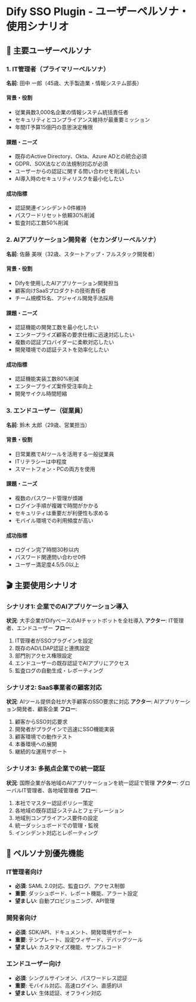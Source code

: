 # Dify SSO Plugin - ユーザーペルソナ・使用シナリオ

## 👥 主要ユーザーペルソナ

### 1. IT管理者（プライマリーペルソナ）
**名前**: 田中 一郎（45歳、大手製造業・情報システム部長）

#### 背景・役割
- 従業員数3,000名企業の情報システム統括責任者
- セキュリティとコンプライアンス維持が最重要ミッション
- 年間IT予算15億円の意思決定権限

#### 課題・ニーズ
- 既存のActive Directory、Okta、Azure ADとの統合必須
- GDPR、SOX法などの法規制対応が必須
- ユーザーからの認証に関する問い合わせを削減したい
- AI導入時のセキュリティリスクを最小化したい

#### 成功指標
- 認証関連インシデント0件維持
- パスワードリセット依頼30%削減
- 監査対応工数50%削減

### 2. AIアプリケーション開発者（セカンダリーペルソナ）
**名前**: 佐藤 美咲（32歳、スタートアップ・フルスタック開発者）

#### 背景・役割
- Difyを使用したAIアプリケーション開発担当
- 顧客向けSaaSプロダクトの技術責任者
- チーム規模15名、アジャイル開発手法採用

#### 課題・ニーズ
- 認証機能の開発工数を最小化したい
- エンタープライズ顧客の要求仕様に迅速対応したい
- 複数の認証プロバイダーに柔軟対応したい
- 開発環境での認証テストを効率化したい

#### 成功指標
- 認証機能実装工数80%削減
- エンタープライズ案件受注率向上
- 開発サイクル時間短縮

### 3. エンドユーザー（従業員）
**名前**: 鈴木 太郎（29歳、営業担当）

#### 背景・役割
- 日常業務でAIツールを活用する一般従業員
- ITリテラシーは中程度
- スマートフォン・PCの両方を使用

#### 課題・ニーズ
- 複数のパスワード管理が煩雑
- ログイン手順が複雑で時間がかかる
- セキュリティは重要だが利便性も求める
- モバイル環境での利用頻度が高い

#### 成功指標
- ログイン完了時間30秒以内
- パスワード関連問い合わせ0件
- ユーザー満足度4.5/5.0以上

## 🎬 主要使用シナリオ

### シナリオ1: 企業でのAIアプリケーション導入
**状況**: 大手企業がDifyベースのAIチャットボットを全社導入
**アクター**: IT管理者、エンドユーザー
**フロー**:
1. IT管理者がSSOプラグインを設定
2. 既存のAD/LDAP認証と連携設定
3. 部門別アクセス権限設定
4. エンドユーザーの既存認証でAIアプリにアクセス
5. 監査ログの自動生成・レポーティング

### シナリオ2: SaaS事業者の顧客対応
**状況**: AIツール提供会社が大手顧客のSSO要求に対応
**アクター**: AIアプリケーション開発者、顧客企業
**フロー**:
1. 顧客からSSO対応要求
2. 開発者がプラグインで迅速にSSO機能実装
3. 顧客環境での動作テスト
4. 本番環境への展開
5. 継続的な運用サポート

### シナリオ3: 多拠点企業での統一認証
**状況**: 国際企業が各地域のAIアプリケーションを統一認証で管理
**アクター**: グローバルIT管理者、各地域管理者
**フロー**:
1. 本社でマスター認証ポリシー策定
2. 各地域の既存認証システムとフェデレーション
3. 地域別コンプライアンス要件の設定
4. 統一ダッシュボードでの管理・監視
5. インシデント対応とレポーティング

## 🎯 ペルソナ別優先機能

### IT管理者向け
- **必須**: SAML 2.0対応、監査ログ、アクセス制御
- **重要**: ダッシュボード、レポート機能、アラート設定
- **望ましい**: 自動プロビジョニング、API管理

### 開発者向け
- **必須**: SDK/API、ドキュメント、開発環境サポート
- **重要**: テンプレート、設定ウィザード、デバッグツール
- **望ましい**: カスタマイズ機能、サンプルコード

### エンドユーザー向け
- **必須**: シングルサインオン、パスワードレス認証
- **重要**: モバイル対応、高速ログイン、直感的UI
- **望ましい**: 生体認証、オフライン対応 